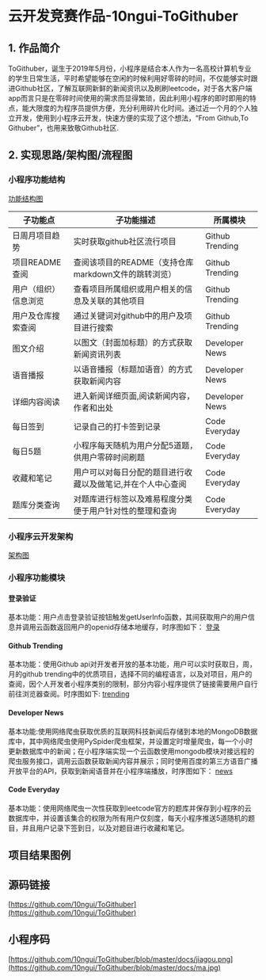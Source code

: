 #  云开发竞赛作品-10ngui-ToGithuber

## 1. 作品简介
ToGithuber，诞生于2019年5月份，小程序是结合本人作为一名高校计算机专业的学生日常生活，平时希望能够在空闲的时候利用好零碎的时间，不仅能够实时跟进Github社区，了解互联网新鲜的新闻资讯以及刷刷leetcode，对于各大客户端app而言只是在零碎时间使用的需求而显得繁琐，因此利用小程序的即时即用的特点，能大限度的为程序员提供方便，充分利用碎片化时间。通过近一个月的个人独立开发，使用到小程序云开发，快速方便的实现了这个想法，“From Github,To Githuber”，也用来致敬Github社区.

## 2. 实现思路/架构图/流程图
### 小程序功能结构
[功能结构图](https://github.com/10ngui/ToGithuber/blob/master/docs/gongnengdian.png)

子功能点 | 子功能描述 | 所属模块
------------- | ------------- | -------------
日周月项目趋势 | 实时获取github社区流行项目 | Github Trending
项目README查阅 | 查阅该项目的README（支持仓库markdown文件的跳转浏览）| Github Trending
用户（组织）信息浏览 | 查看项目所属组织或用户相关的信息及关联的其他项目 | Github Trending
用户及仓库搜索查阅 | 通过关键词对github中的用户及项目进行搜索 | Github Trending
图文介绍 | 以图文（封面加标题）的方式获取新闻资讯列表 | Developer News
语音播报 | 以语音播报（标题加语音）的方式获取新闻内容 | Developer News
详细内容阅读 | 进入新闻详细页面,阅读新闻内容，作者和出处 | Developer News
每日签到 | 记录自己的打卡签到记录 | Code Everyday
每日5题 | 小程序每天随机为用户分配5道题，供用户零碎时间刷题 | Code Everyday
收藏和笔记 | 用户可以对每日分配的题目进行收藏以及做笔记,并在个人中心查阅 | Code Everyday
题库分类查询 | 对题库进行标签以及难易程度分类便于用户针对性的整理和查询 | Code Everyday
### 小程序云开发架构
[架构图](https://github.com/10ngui/ToGithuber/blob/master/docs/jiagou.png)

### 小程序功能模块

#### 登录验证
基本功能：用户点击登录验证按钮触发getUserInfo函数，其间获取用户的用户信息并调用云函数返回用户的openid存储本地缓存，时序图如下：
[登录](https://github.com/10ngui/ToGithuber/blob/master/docs/login.png)

#### Github Trending
基本功能：使用Github api对开发者开放的基本功能，用户可以实时获取日，周，月的github trending中的优质项目，选择不同的编程语言，以及对项目，用户的查阅，因个人开发者小程序类别的限制，部分内容小程序提供了链接需要用户自行前往浏览器查阅。时序图如下:
[trending](https://github.com/10ngui/ToGithuber/blob/master/docs/trending.png)

#### Developer News
基本功能:使用网络爬虫获取优质的互联网科技新闻后存储到本地的MongoDB数据库中，其中网络爬虫使用PySpider爬虫框架，并设置定时增量爬虫，每一个小时更新数据库中的新闻；在小程序端实现一个云函数使用mongodb模块对接远程的爬虫服务接口，调用云函数获取新闻内容并展示；同时使用百度的第三方语音广播开放平台的API，获取到新闻语音并在小程序端播放，时序图如下：
[news](https://github.com/10ngui/ToGithuber/blob/master/docs/news.png)

#### Code Everyday
基本功能：使用网络爬虫一次性获取到leetcode官方的题库并保存到小程序的云数据库中，并设置该集合的权限为所有用户仅刻度，每天小程序推送5道随机的题目，并且用户记录下签到日，以及对题目进行收藏和笔记。

## 项目结果图例
[](https://github.com/10ngui/ToGithuber/blob/master/docs/1.png)
[](https://github.com/10ngui/ToGithuber/blob/master/docs/2.png)
[](https://github.com/10ngui/ToGithuber/blob/master/docs/3.png)
[](https://github.com/10ngui/ToGithuber/blob/master/docs/4.png)
[](https://github.com/10ngui/ToGithuber/blob/master/docs/5.png)
[](https://github.com/10ngui/ToGithuber/blob/master/docs/6.png)
[](https://github.com/10ngui/ToGithuber/blob/master/docs/7.png)
[](https://github.com/10ngui/ToGithuber/blob/master/docs/8.png)
[](https://github.com/10ngui/ToGithuber/blob/master/docs/9.png)



## 源码链接
[https://github.com/10ngui/ToGithuber](https://github.com/10ngui/ToGithuber)

## 小程序码
[https://github.com/10ngui/ToGithuber/blob/master/docs/jiagou.png](https://github.com/10ngui/ToGithuber/blob/master/docs/ma.jpg)
